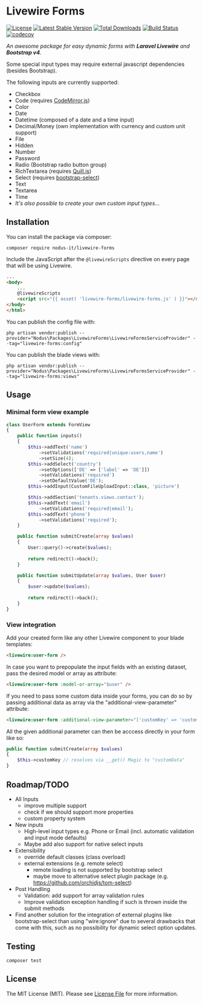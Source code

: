 # Livewire Forms
[![License](https://poser.pugx.org/nodus-it/livewire-forms/license)](https://packagist.org/packages/nodus-it/livewire-forms)
[![Latest Stable Version](https://poser.pugx.org/nodus-it/livewire-forms/v/stable)](https://packagist.org/packages/nodus-it/livewire-forms)
[![Total Downloads](https://poser.pugx.org/nodus-it/livewire-forms/downloads)](https://packagist.org/packages/nodus-it/livewire-forms)
[![Build Status](https://travis-ci.com/nodus-it/livewire-datatables.svg?branch=master)](https://travis-ci.com/nodus-it/livewire-forms)
[![codecov](https://codecov.io/gh/nodus-it/livewire-datatables/branch/master/graph/badge.svg)](https://codecov.io/gh/nodus-it/livewire-forms)

_An awesome package for easy dynamic forms with **Laravel Livewire** and **Bootstrap v4**._

Some special input types may require external javascript dependencies (besides Bootstrap).

The following inputs are currently supported:

- Checkbox
- Code (requires [CodeMirror.js](https://codemirror.net/))
- Color
- Date
- Datetime (composed of a date and a time input)
- Decimal/Money (own implementation with currency and custom unit support)
- File
- Hidden
- Number
- Password
- Radio (Bootstrap radio button group)
- RichTextarea (requires [Quill.js](https://quilljs.com/))
- Select (requires [bootstrap-select](https://developer.snapappointments.com/bootstrap-select/))
- Text
- Textarea
- Time
- _It's also possible to create your own custom input types_...

## Installation
You can install the package via composer:
````
composer require nodus-it/livewire-forms
````
Include the JavaScript after the ``@livewireScripts`` directive on every page that will be using Livewire. 
````html
...
<body>
    ...
    @livewireScripts
    <script src="{{ asset( 'livewire-forms/livewire-forms.js' ) }}"></script>
</body>
</html>
````

You can publish the config file with:
````
php artisan vendor:publish --provider="Nodus\Packages\LivewireForms\LivewireFormsServiceProvider" --tag="livewire-forms:config"
````
You can publish the blade views with:
````
php artisan vendor:publish --provider="Nodus\Packages\LivewireForms\LivewireFormsServiceProvider" --tag="livewire-forms:views"
````

## Usage
### Minimal form view example
````php
class UserForm extends FormView
{
    public function inputs()
    {
        $this->addText('name')
            ->setValidations('required|unique:users,name')
            ->setSize(4);
        $this->addSelect('country')
            ->setOptions(['DE' => ['label' => 'DE']])
            ->setValidations('required')
            ->setDefaultValue('DE');
        $this->addInput(CustomFileUploadInput::class, 'picture')

        $this->addSection('tenants.views.contact');
        $this->addText('email')
            ->setValidations('required|email');
        $this->addText('phone')
            ->setValidations('required');
    }

    public function submitCreate(array $values)
    {
        User::query()->create($values);
    
        return redirect()->back();
    }

    public function submitUpdate(array $values, User $user)
    {
        $user->update($values);
        
        return redirect()->back();
    }
}
````

### View integration
Add your created form like any other Livewire component to your blade templates:
````html
<livewire:user-form />
````

In case you want to prepopulate the input fields with an existing dataset, pass the desired model or array as attribute:
````html
<livewire:user-form :model-or-array="$user" />
````

If you need to pass some custom data inside your forms, you can do so by passing additional data as array via the "additional-view-parameter" attribute:
````html
<livewire:user-form :additional-view-parameter="['customKey' => 'customData']" />
````

All the given additional parameter can then be acccess directly in your form like so:
````php
public function submitCreate(array $values)
{
    $this->customKey // resolves via __get() Magic to "customData"
}
````

## Roadmap/TODO
- All Inputs
  - improve multiple support
  - check if we should support more properties
  - custom property system
- New inputs
  - High-level input types e.g. Phone or Email (incl. automatic validation and input mode defaults)
  - Maybe add also support for native select inputs
- Extensibility
  - override default classes (class overload)
  - external extensions (e.g. remote select)
    - remote loading is not supported by bootstrap select
    - maybe move to alternative select plugin package (e.g. https://github.com/orchidjs/tom-select)
- Post Handling
  - Validation: add support for array validation rules
  - Improve validation exception handling if such is thrown inside the submit methods
- Find another solution for the integration of external plugins like bootstrap-select than using "wire:ignore" due to several drawbacks that come with this, such as no possibility for dynamic select option updates.

## Testing
````
composer test
````

## License
The MIT License (MIT). Please see [License File](LICENCE) for more information.
